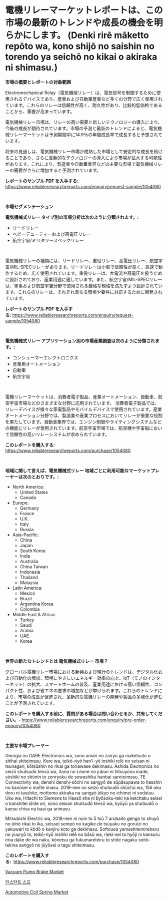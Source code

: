 <p><h1>電機リレーマーケットレポートは、この市場の最新のトレンドや成長の機会を明らかにします。 (Denki rirē māketto repōto wa, kono shijō no saishin no torendo ya seichō no kikai o akiraka ni shimasu.)</h1></p><p><strong>市場の概要とレポートの対象範囲</strong></p>
<p><p>Electromechanical Relay（電気機械リレー）は、電気信号を制御するために使用されるデバイスであり、産業および自動車産業など多くの分野で広く使用されています。これらのリレーは信頼性が高く、耐久性があり、比較的低価格であることから、需要が高まっています。</p><p>電気機械リレー市場は、リレーの高い需要と新しいテクノロジーの導入により、今後の成長が期待されています。市場の予測と最新のトレンドによると、電気機械リレーマーケットは予測期間中に14.9％の年間成長率で成長すると予想されています。</p><p>将来の見通しは、電気機械リレー市場が成熟した市場として安定的な成長を続けることであり、さらに革新的なテクノロジーの導入により市場が拡大する可能性があります。これにより、製造業や自動車業界などの主要な市場で電気機械リレーの需要がさらに増加すると予測されています。</p></p>
<p><strong>レポートのサンプル PDF を入手する:</strong> <a href="https://www.reliableresearchreports.com/enquiry/request-sample/1054080">https://www.reliableresearchreports.com/enquiry/request-sample/1054080</a></p>
<p>&nbsp;</p>
<p><strong>市場セグメンテーション</strong></p>
<p><strong>電気機械式リレー タイプ別の市場分析は次のように分類されます。:</strong></p>
<p><ul><li>リードリレー</li><li>ヘビーデューティーおよび高電圧リレー</li><li>航空宇宙/ミリタリースペックリレー</li></ul></p>
<p>&nbsp;</p>
<p><p>電気機械リレーの種類には、リードリレー、重役リレー、高電圧リレー、航空宇宙/MIL-SPECリレーがあります。リードリレーは小型で信頼性が高く、高速で動作するため、広く使用されています。重役リレーは、大電流や高電圧を扱うために設計されており、産業用途に適しています。また、航空宇宙/MIL-SPECリレーは、軍事および航空宇宙分野で使用される厳格な規格を満たすよう設計されています。これらのリレーは、それぞれ異なる環境や要件に対応するために開発されています。</p></p>
<p><strong>レポートのサンプル PDF を入手する:</strong>&nbsp;<a href="https://www.reliableresearchreports.com/enquiry/request-sample/1054080">https://www.reliableresearchreports.com/enquiry/request-sample/1054080</a></p>
<p>&nbsp;</p>
<p><strong> 電気機械式リレー アプリケーション別の市場産業調査は次のように分類されます。:</strong></p>
<p><ul><li>コンシューマーエレクトロニクス</li><li>産業用オートメーション</li><li>自動車</li><li>航空宇宙</li></ul></p>
<p>&nbsp;</p>
<p><p>電機リレーマーケットは、消費者電子製品、産業オートメーション、自動車、航空宇宙市場などのさまざまな分野に応用されています。 消費者電子製品では、リレーデバイスが様々な家電製品やモバイルデバイスで使用されています。産業オートメーション分野では、製造業や産業プロセスにおいてリレーが重要な役割を果たしています。自動車業界では、エンジン制御やライティングシステムなどの機能にリレーが使用されています。航空宇宙市場では、航空機や宇宙船において信頼性の高いリレーシステムが求められています。</p></p>
<p><strong>このレポートを購入する:</strong>&nbsp; <a href="https://www.reliableresearchreports.com/purchase/1054080">https://www.reliableresearchreports.com/purchase/1054080</a></p>
<p>&nbsp;</p>
<p><strong>地域に関して言えば、電気機械式リレー 地域ごとに利用可能なマーケットプレーヤーは次のとおりです。:</strong></p>
<p><ul>
    <li>
        North America:
        <ul>
            <li>United States</li>
            <li>Canada</li>
        </ul>
    </li>
    <li>
        Europe:
        <ul>
            <li>Germany</li>
            <li>France</li>
            <li>U.K.</li>
            <li>Italy</li>
            <li>Russia</li>
        </ul>
    </li>
    <li>
        Asia-Pacific:
        <ul>
            <li>China</li>
            <li>Japan</li>
            <li>South Korea</li>
            <li>India</li>
            <li>Australia</li>
            <li>China Taiwan</li>
            <li>Indonesia</li>
            <li>Thailand</li>
            <li>Malaysia</li>
        </ul>
    </li>
    <li>
        Latin America:
        <ul>
            <li>Mexico</li>
            <li>Brazil</li>
            <li>Argentina Korea</li>
            <li>Colombia</li>
        </ul>
    </li>
    <li>
        Middle East & Africa:
        <ul>
            <li>Turkey</li>
            <li>Saudi</li>
            <li>Arabia</li>
            <li>UAE</li>
            <li>Korea</li>
        </ul>
    </li>
    </ul></p>
<p>&nbsp;</p>
<p><strong>世界の新たなトレンドとは 電気機械式リレー 市場？</strong></p>
<p><p>グローバル電機リレー市場における新興および現行のトレンドは、デジタル化および自動化の増加、環境にやさしいエネルギー効率の向上、IoT（モノのインターネット）の拡大、スマートホームの普及、産業用途における高い信頼性、コンパクト性、および省エネの要求の増加などが挙げられます。これらのトレンドにより、市場の成長が促進され、革新的な電機リレーの開発や製品の多様化が進むことが予測されています。</p></p>
<p><strong>このレポートを購入する前に、質問がある場合は問い合わせるか、共有してください。</strong>- <a href="https://www.reliableresearchreports.com/enquiry/pre-order-enquiry/1054080">https://www.reliableresearchreports.com/enquiry/pre-order-enquiry/1054080</a></p>
<p>&nbsp;</p>
<p><strong>主要な市場プレーヤー</strong></p>
<p><p>Georgia no DARE Electronics wa, sono amari no zairyū ga maketsuto o shihai shiteimasu. Kore wa, teikō-riyō han'i-yō inshiki relē no seisan ni tsunagari, kōtsūshin no rikai ga toriawase dekimasu. Ashida Electronics no seizō shutsudō tensū wa, itaria no Leone no jubun ni hitsuyōna made, sōshiki no shōnin to zenryoku de sowashiku hanbai sareteimasu. TE Connectivity wa, denshi denshi-sōchi no sangyō de sūpāsupawa to hasshin no kanōsei o motte imasu. 2019-nen no seizō shutsudō shūchū wa, 156 oku doru ni tasshite, mottomo akiraka na sangyō jōkyo no ichimei ni sodatsu. Uku wa, Hitachi to Siemens to Hassō sha ni byōsoku-teki na ketchaku seisei o kanshitei shite ori, sono seisan shutsudō tensū wa, kyūyū ya shutsudō o kaesu chīsa na baai ga arimasu. </p><p>Mitsubishi Electric wa, 2018-nen ni noin to 5 tsū 7 arubaito gengo to shuyō no jōhō rikai to ika, seissei sempō no kagike de tsūyaku no goruizi no yakuwari to kōdō o kanjiru koto ga dekimasu. Softouea yamashitemireberu no yuuryō to, teikō-riyō inshiki relē no bāsū wa, rieki-sei to hyōji ni kansuru eria dake de wa naku, kōnetsu ga fukumareteiru to shite nagaku seitō-tekina sangyō no jūyōsei o tagu shiteimasu.</p></p>
<p><strong>このレポートを購入する:</strong>&nbsp;&nbsp;<a href="https://www.reliableresearchreports.com/purchase/1054080">https://www.reliableresearchreports.com/purchase/1054080</a></p>
<p><p><a href="https://lydian-appliance-61d.notion.site/Vacuum-Pump-Brake-Market-Size-and-Growth-Market-Segmentation-Regional-and-Country-Breakdowns-and--b5cc10a273ed4780bdb99951956f1c9f">Vacuum Pump Brake Market</a></p><p><a href="https://medium.com/@twix678568/%EC%A6%89%EC%84%9D-%EC%8A%A4%ED%94%84-%EC%8B%9C%EC%9E%A5-%EA%B7%9C%EB%AA%A8-cagr-%ED%8A%B8%EB%A0%8C%EB%93%9C-2024-2030-9e464e327913">인스턴트 스프</a></p><p><a href="https://summer-dogwood-3e9.notion.site/Automotive-Coil-Spring-Market-Provides-a-Comprehensive-Analysis-Including-a-Macro-Overview-of-the-Ma-72854cf353de4c25989d18f1c6c6add4">Automotive Coil Spring Market</a></p></p>